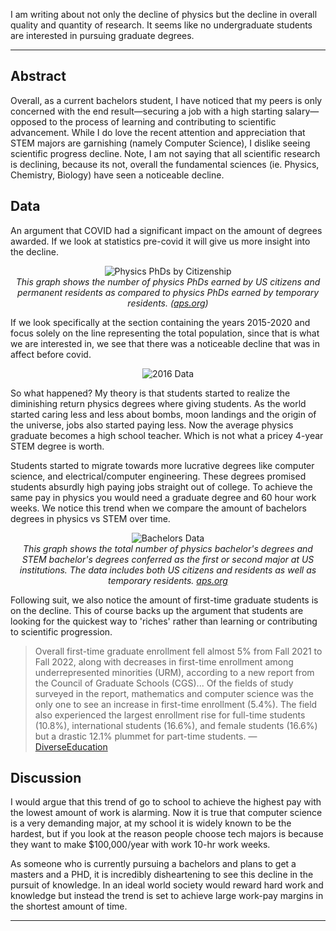 I am writing about not only the decline of physics but the decline in overall quality and quantity of research. It seems like no undergraduate students are interested in pursuing graduate degrees.

---

## Abstract

Overall, as a current bachelors student, I have noticed that my peers is only concerned with the end result—securing a job with a high starting salary—opposed to the process of learning and contributing to scientific advancement. While I do love the recent attention and appreciation that STEM majors are garnishing (namely Computer Science), I dislike seeing scientific progress decline. Note, I am not saying that all scientific research is declining, because its not, overall the fundamental sciences (ie. Physics, Chemistry, Biology) have seen a noticeable decline.

## Data

An argument that COVID had a significant impact on the amount of degrees awarded. If we look at statistics pre-covid it will give us more insight into the decline.

<div align="center">
  <img src="/assets/Blog/phys140424/physphd.png" alt="Physics PhDs by Citizenship" />
  <br />
  <em>This graph shows the number of physics PhDs earned by US citizens and permanent residents as compared to physics PhDs earned by temporary residents. (<a href="https://www.aps.org/programs/education/statistics/citizenship.cfm">aps.org</a>)</em>
</div>

If we look specifically at the section containing the years 2015-2020 and focus solely on the line representing the total population, since that is what we are interested in, we see that there was a noticeable decline that was in affect before covid.

<div align="center">
  <img src="/assets/Blog/phys140424/2016.png" alt="2016 Data" />
</div>

So what happened? My theory is that students started to realize the diminishing return physics degrees where giving students. As the world started caring less and less about bombs, moon landings and the origin of the universe, jobs also started paying less. Now the average physics graduate becomes a high school teacher. Which is not what a pricey 4-year STEM degree is worth.

Students started to migrate towards more lucrative degrees like computer science, and electrical/computer engineering. These degrees promised students absurdly high paying jobs straight out of college. To achieve the same pay in physics you would need a graduate degree and 60 hour work weeks. We notice this trend when we compare the amount of bachelors degrees in physics vs STEM over time.

<div align="center">
  <img src="/assets/Blog/phys140424/physvs.png" alt="Bachelors Data" />
  <br />
  <em>This graph shows the total number of physics bachelor's degrees and STEM bachelor's degrees conferred as the first or second major at US institutions. The data includes both US citizens and residents as well as temporary residents. <a href="https://www.aps.org/programs/education/statistics/bachelors.cfm">aps.org</a></em>
</div>

Following suit, we also notice the amount of first-time graduate students is on the decline. This of course backs up the argument that students are looking for the quickest way to 'riches' rather than learning or contributing to scientific progression.

> Overall first-time graduate enrollment fell almost 5% from Fall 2021 to Fall 2022, along with decreases in first-time enrollment among underrepresented minorities (URM), according to a new report from the Council of Graduate Schools (CGS)... Of the fields of study surveyed in the report, mathematics and computer science was the only one to see an increase in first-time enrollment (5.4%). The field also experienced the largest enrollment rise for full-time students (10.8%), international students (16.6%), and female students (16.6%) but a drastic 12.1% plummet for part-time students. — [DiverseEducation](https://www.diverseeducation.com/student-issues/article/15636811/report-graduate-enrollment-is-on-the-decline#:~:text=Overall%20first%2Dtime%20graduate%20enrollment,of%20Graduate%20Schools%20)

## Discussion

I would argue that this trend of go to school to achieve the highest pay with the lowest amount of work is alarming. Now it is true that computer science is a very demanding major, at my school it is widely known to be the hardest, but if you look at the reason people choose tech majors is because they want to make $100,000/year with work 10-hr work weeks.

As someone who is currently pursuing a bachelors and plans to get a masters and a PHD, it is incredibly disheartening to see this decline in the pursuit of knowledge. In an ideal world society would reward hard work and knowledge but instead the trend is set to achieve large work-pay margins in the shortest amount of time.

---
